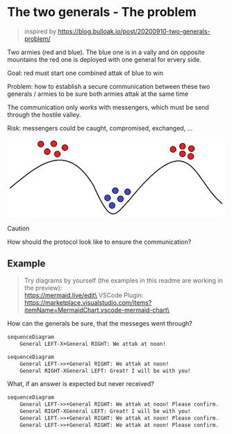 # The two generals - The problem

> inspired by https://blog.bulloak.io/post/20200910-two-generals-problem/

Two armies (red and blue). The blue one is in a vally and on opposite mountains the red one is deployed with one general for ervery side.

Goal: red must start one combined attak of blue to win

Problem: how to establish a secure communication between these two generals / armies to be sure both armies attak at the same time

The communication only works with messengers, which must be send through the hostile valley.

Risk: messengers could be caught, compromised, exchanged, ...

![the problem](the-two-generals.png)

> [!CAUTION]
> How should the protocol look like to ensure the communication?

## Example

> Try diagrams by yourself (the examples in this readme are working in the preview): \
> https://mermaid.live/edit\
> VSCode Plugin: https://marketplace.visualstudio.com/items?itemName=MermaidChart.vscode-mermaid-chart\

How can the generals be sure, that the messeges went through?

```mermaid
sequenceDiagram
    General LEFT-X+General RIGHT: We attak at noon!
```

```mermaid
sequenceDiagram
    General LEFT->>+General RIGHT: We attak at noon!
    General RIGHT-XGeneral LEFT: Great! I will be with you!
```
What, if an answer is expected but never received?

```mermaid
sequenceDiagram
    General LEFT->>+General RIGHT: We attak at noon! Please confirm.
    General RIGHT-XGeneral LEFT: Great! I will be with you!
    General LEFT->>+General RIGHT: We attak at noon! Please confirm.
    General LEFT->>+General RIGHT: We attak at noon! Please confirm.
```

